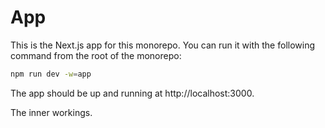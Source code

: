 # App

This is the Next.js app for this monorepo. You can run it with the following command from the root of the monorepo:

```bash
npm run dev -w=app
```

The app should be up and running at http://localhost:3000.

The inner workings.
